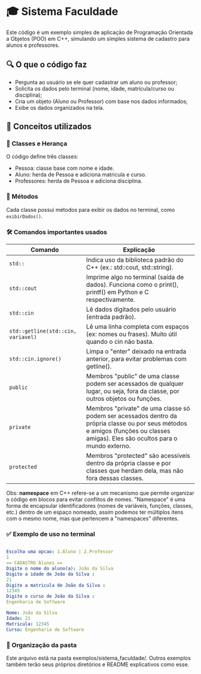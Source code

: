 # 🎓 Sistema Faculdade 

Este código é um exemplo simples de aplicação de Programação Orientada a Objetos (POO) em C++, simulando um simples sistema de cadastro para alunos e professores.

## 🔍 O que o código faz
* Pergunta ao usuário se ele quer cadastrar um aluno ou professor;
* Solicita os dados pelo terminal (nome, idade, matrícula/curso ou disciplina);
* Cria um objeto (Aluno ou Professor) com base nos dados informados;
* Exibe os dados organizados na tela.

## 🧠 Conceitos utilizados

### 🔸 Classes e Herança

O código define três classes:

* Pessoa: classe base com nome e idade.
* Aluno: herda de Pessoa e adiciona matricula e curso.
* Professores: herda de Pessoa e adiciona disciplina.

### 🔸 Métodos
Cada classe possui métodos para exibir os dados no terminal, como ```exibirDados()```.

### 🛠️ Comandos importantes usados

| Comando                |              Explicação |
-------------------------|--------------------------
|```std::``` | Indica uso da biblioteca padrão do C++ (ex.: std::cout, std::string).|
|```std::cout```  |Imprime algo no terminal (saída de dados). Funciona como o print(), printf() em Python e C respectivamente. |
|```std::cin ```|Lê dados digitados pelo usuário (entrada padrão).|
|```std::getline(std::cin, variavel)```	| Lê uma linha completa com espaços (ex: nomes ou frases). Muito útil quando o cin não basta.|
|```std::cin.ignore()``` | Limpa o "enter" deixado na entrada anterior, para evitar problemas com getline().|
|```public``` | Membros "public" de uma classe podem ser acessados de qualquer lugar, ou seja, fora da classe, por outros objetos ou funções.|
| ```private``` | Membros "private" de uma classe só podem ser acessados dentro da própria classe ou por seus métodos e amigos (funções ou classes amigas). Eles são ocultos para o mundo externo.
|```protected``` | Membros "protected" são acessíveis dentro da própria classe e por classes que herdam dela, mas não fora dessas classes.

Obs: **namespace** em C++ refere-se a um mecanismo que permite organizar o código em blocos para evitar conflitos de nomes. "Namespace" é uma forma de encapsular identificadores (nomes de variáveis, funções, classes, etc.) dentro de um espaço nomeado, assim podemos ter múltiplos itens com o mesmo nome, mas que pertencem a "namespaces" diferentes.


### ✅ Exemplo de uso no terminal

``` yaml

Escolha uma opcao: 1.Aluno | 2.Professor 
1
== CADASTRO Alunos == 
Digite o nome do aluno(a): João da Silva
Digite a idade de João da Silva : 
21
Digite a matricula de João da Silva : 
12345
Digite o curso de João da Silva : 
Engenharia de Software

Nome: João da Silva
Idade: 21
Matricula: 12345
Curso: Engenharia de Software
```

### 📁 Organização da pasta
Este arquivo está na pasta exemplos/sistema_faculdade/. Outros exemplos também terão seus próprios diretórios e README explicativos como esse.